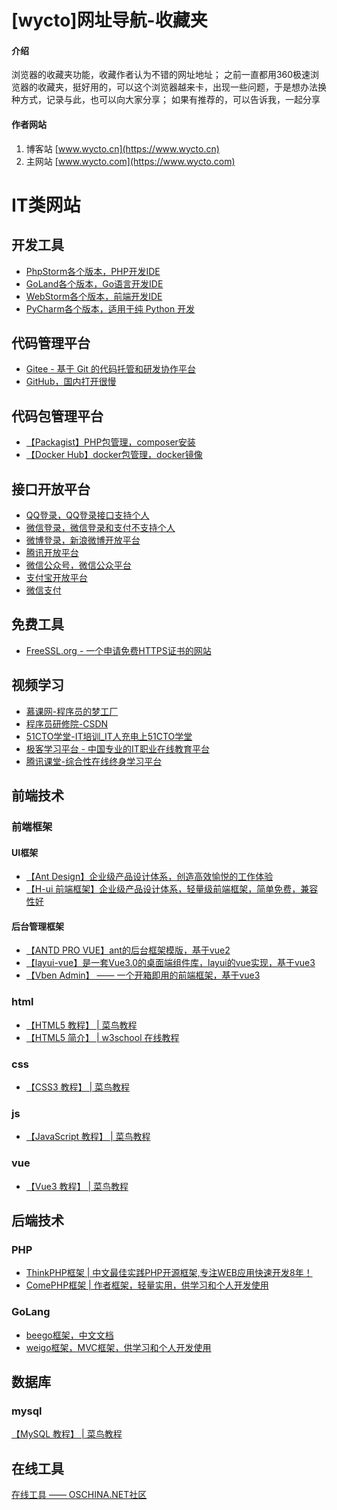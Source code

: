 # [wycto]网址导航-收藏夹

#### 介绍
浏览器的收藏夹功能，收藏作者认为不错的网址地址；
之前一直都用360极速浏览器的收藏夹，挺好用的，可以这个浏览器越来卡，出现一些问题，于是想办法换种方式，记录与此，也可以向大家分享；
如果有推荐的，可以告诉我，一起分享

#### 作者网站
1.  博客站 [www.wycto.cn](https://www.wycto.cn)
2.  主网站 [www.wycto.com](https://www.wycto.com) 

# IT类网站
## 开发工具
- [PhpStorm各个版本，PHP开发IDE](https://www.jetbrains.com/zh-cn/phpstorm/download/other.html)
- [GoLand各个版本，Go语言开发IDE](https://www.jetbrains.com/zh-cn/go/download/other.html)
- [WebStorm各个版本，前端开发IDE](https://www.jetbrains.com/zh-cn/webstorm/download/other.html)
- [PyCharm各个版本，适用于纯 Python 开发](https://www.jetbrains.com/zh-cn/pycharm/download/other.html)

## 代码管理平台
- [Gitee - 基于 Git 的代码托管和研发协作平台](https://gitee.com/)
- [GitHub，国内打开很慢](https://github.com/)

## 代码包管理平台
- [【Packagist】PHP包管理，composer安装](https://packagist.org/)
- [【Docker Hub】docker包管理，docker镜像](https://hub.docker.com/)


## 接口开放平台
- [QQ登录，QQ登录接口支持个人](https://connect.qq.com/)
- [微信登录，微信登录和支付不支持个人](https://open.weixin.qq.com/)
- [微博登录，新浪微博开放平台](https://open.weibo.com/)
- [腾讯开放平台](https://open.tencent.com/)
- [微信公众号，微信公众平台](https://mp.weixin.qq.com/)
- [支付宝开放平台](https://open.alipay.com/)
- [微信支付](https://pay.weixin.qq.com)

## 免费工具
- [FreeSSL.org - 一个申请免费HTTPS证书的网站](https://freessl.org/)

## 视频学习
- [慕课网-程序员的梦工厂](https://www.imooc.com/)
- [程序员研修院-CSDN](https://edu.csdn.net/)
- [51CTO学堂-IT培训_IT人充电上51CTO学堂](https://edu.51cto.com/)
- [极客学习平台 - 中国专业的IT职业在线教育平台](51CTO学堂-IT培训_IT人充电上51CTO学堂)
- [腾讯课堂-综合性在线终身学习平台](https://ke.qq.com/)


## 前端技术
### 前端框架
#### UI框架
- [【Ant Design】企业级产品设计体系，创造高效愉悦的工作体验](https://ant.design/index-cn)  
- [【H-ui 前端框架】企业级产品设计体系，轻量级前端框架，简单免费，兼容性好](http://www.h-ui.net/)

#### 后台管理框架
- [【ANTD PRO VUE】ant的后台框架模版，基于vue2](https://pro.antdv.com/)
- [【layui-vue】是一套Vue3.0的桌面端组件库，layui的vue实现，基于vue3](http://www.layui-vue.com/zh-CN/index)
- [【Vben Admin】 —— 一个开箱即用的前端框架，基于vue3](https://vvbin.cn/doc-next/)

### html
- [【HTML5 教程】 | 菜鸟教程](https://www.runoob.com/html/html5-intro.html)
- [【HTML5 简介】 | w3school 在线教程](https://www.w3school.com.cn/html/html5_intro.asp)

### css
- [【CSS3 教程】 | 菜鸟教程](https://www.runoob.com/css3/css3-tutorial.html)

### js
- [【JavaScript 教程】 | 菜鸟教程](https://www.runoob.com/js/js-tutorial.html)

### vue
- [【Vue3 教程】 | 菜鸟教程](https://www.runoob.com/vue3/vue3-tutorial.html)

## 后端技术
### PHP
- [ThinkPHP框架 | 中文最佳实践PHP开源框架,专注WEB应用快速开发8年！](https://www.thinkphp.cn/)
- [ComePHP框架 | 作者框架，轻量实用，供学习和个人开发使用](https://gitee.com/wycto/comephp)

### GoLang
- [beego框架，中文文档](https://www.topgoer.com/beego%E6%A1%86%E6%9E%B6/)
- [weigo框架，MVC框架，供学习和个人开发使用](https://gitee.com/wycto/weigo)

## 数据库
### mysql
[【MySQL 教程】 | 菜鸟教程](https://www.runoob.com/mysql/mysql-tutorial.html)

## 在线工具
[在线工具 —— OSCHINA.NET社区](https://tool.oschina.net/)
